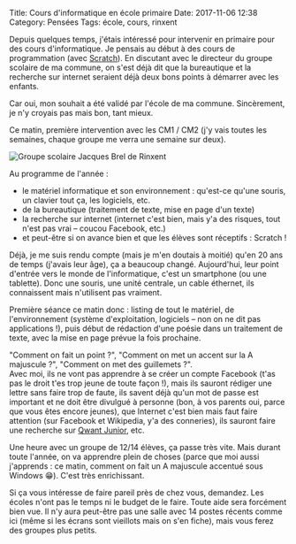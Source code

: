 Title: Cours d'informatique en école primaire
Date: 2017-11-06 12:38
Category: Pensées
Tags: école, cours, rinxent

Depuis quelques temps, j'étais intéressé pour intervenir en primaire pour des cours d'informatique. Je pensais au début à des cours de programmation (avec [Scratch](https://scratch.mit.edu/)). En discutant avec le directeur du groupe scolaire de ma commune, on s'est déjà dit que la bureautique et la recherche sur internet seraient déjà deux bons points à démarrer avec les enfants.

Car oui, mon souhait a été validé par l'école de ma commune. Sincèrement, je n'y croyais pas mais bon, tant mieux.

Ce matin, première intervention avec les CM1 / CM2 (j'y vais toutes les semaines, chaque groupe me verra une semaine sur deux).

![Groupe scolaire Jacques Brel de Rinxent]({static}/images/rinxent/ecole.jpg#full "Groupe scolaire Jacques Brel de Rinxent")

Au programme de l'année :
* le matériel informatique et son environnement : qu'est-ce qu'une souris, un clavier tout ça, les logiciels, etc.
* de la bureautique (traitement de texte, mise en page d'un texte)
* la recherche sur internet (internet c'est bien, mais y'a des risques, tout n'est pas vrai – coucou Facebook, etc.)
* et peut-être si on avance bien et que les élèves sont réceptifs : Scratch !

Déjà, je me suis rendu compte (mais je m'en doutais à moitié) qu'en 20 ans de temps (j'avais leur âge), ça a beaucoup changé. Aujourd'hui, leur point d'entrée vers le monde de l'informatique, c'est un smartphone (ou une tablette). Donc une souris, une unité centrale, un cable éthernet, ils connaissent mais n'utilisent pas vraiment.

Première séance ce matin donc : listing de tout le matériel, de l'environnement (système d'exploitation, logiciels – non on ne dit pas applications !), puis début de rédaction d'une poésie dans un traitement de texte, avec la mise en page prévue la fois prochaine.

"Comment on fait un point ?", "Comment on met un accent sur la A majuscule ?", "Comment on met des guillemets ?".  
Avec moi, ils ne vont pas apprendre à se créer un compte Facebook (t'as pas le droit t'es trop jeune de toute façon !), mais ils sauront rédiger une lettre sans faire trop de faute, ils savent déjà qu'un mot de passe est important et ne doit être divulgué à personne (bon, à vos parents oui, parce que vous êtes encore jeunes), que Internet c'est bien mais faut faire attention (sur Facebook et Wikipedia, y'a des conneries), ils sauront faire une recherche sur [Qwant Junior](https://www.qwantjunior.com/?l=fr), etc.

Une heure avec un groupe de 12/14 élèves, ça passe très vite. Mais durant toute l'année, on va apprendre plein de choses (parce que moi aussi j'apprends : ce matin, comment on fait un A majuscule accentué sous Windows 😁). C'est très enrichissant.

Si ça vous intéresse de faire pareil près de chez vous, demandez. Les écoles n'ont pas le temps ni le budget de le faire. Toute aide sera forcément bien vue. Il n'y aura peut-être pas une salle avec 14 postes récents comme ici (même si les écrans sont vieillots mais on s'en fiche), mais vous ferez des groupes plus petits.
